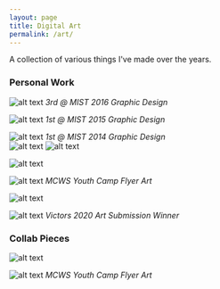 ```yaml
---
layout: page
title: Digital Art
permalink: /art/
---
```


A collection of various things I've made over the years.
### Personal Work
![alt text](/assets/art/turtle.jpg)
*3rd @ MIST 2016 Graphic Design* 


![alt text](/assets/art/mirror.jpg)
*1st @ MIST 2015 Graphic Design* 


![alt text](/assets/art/street.jpg)
*1st @ MIST 2014 Graphic Design*  
![alt text](/assets/art/fence.jpg)
![alt text](/assets/art/orwell.jpg)  



![alt text](/assets/art/tank.jpg)




![alt text](/assets/art/tree.jpg)
*MCWS Youth Camp Flyer Art*  


![alt text](/assets/art/war.jpg) 



![alt text](/assets/art/wolverine.jpg)
*Victors 2020 Art Submission Winner*  


### Collab Pieces
![alt text](/assets/art/shirt.jpg)



![alt text](/assets/art/camp2018.jpg)
*MCWS Youth Camp Flyer Art*
